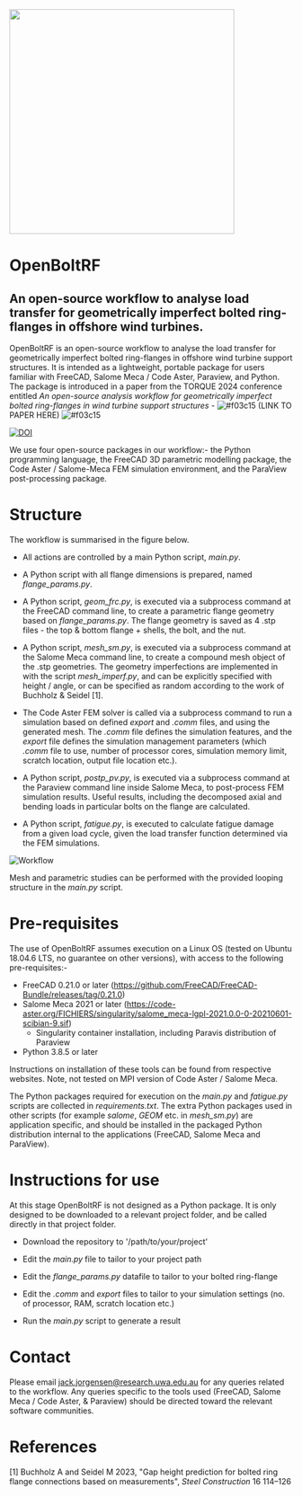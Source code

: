 <img src= 'https://github.com/jhjorg/OpenBoltRF/assets/70005890/f61b2e8c-bf70-48b4-bbbc-d7468b080c32' width = '400'>

# OpenBoltRF
## An open-source workflow to analyse load transfer for geometrically imperfect bolted ring-flanges in offshore wind turbines.

OpenBoltRF is an open-source workflow to analyse the load transfer for geometrically imperfect bolted ring-flanges in offshore wind turbine support structures. It is intended as a lightweight, portable package for users familiar with FreeCAD, Salome Meca / Code Aster, Paraview, and Python. The package is introduced in a paper from the TORQUE 2024 conference entitled _An open-source analysis workflow for geometrically imperfect bolted ring-flanges in wind turbine support structures_ - ![#f03c15](https://placehold.co/15x15/f03c15/f03c15.png) (LINK TO PAPER HERE) ![#f03c15](https://placehold.co/15x15/f03c15/f03c15.png)

[![DOI](https://zenodo.org/badge/683682811.svg)](https://zenodo.org/badge/latestdoi/683682811)

We use four open-source packages in our workflow:- the Python programming language, the FreeCAD 3D parametric modelling package, the Code Aster / Salome-Meca FEM simulation environment, and the ParaView post-processing package. 


# Structure

The workflow is summarised in the figure below. 

  - All actions are controlled by a main Python script, _main.py_.

  - A Python script with all flange dimensions is prepared, named _flange_params.py_.

  - A Python script, _geom_frc.py_, is executed via a subprocess command at the FreeCAD command line, to create a parametric flange geometry based on _flange_params.py_. The flange geometry is saved as 4 .stp files - the top & bottom flange + shells, the bolt, and the nut.

  - A Python script, _mesh_sm.py_, is executed via a subprocess command at the Salome Meca command line, to create a compound mesh object of the .stp geometries. The geometry imperfections are implemented in with the script _mesh_imperf.py_, and can be explicitly specified with height / angle, or can be specified as random according to the work of Buchholz & Seidel [1].
  
  - The Code Aster FEM solver is called via a subprocess command to run a simulation based on defined _export_ and _.comm_ files, and using the generated mesh. The _.comm_ file defines the simulation features, and the _export_ file defines the simulation management parameters (which _.comm_ file to use, number of processor cores, simulation memory limit, scratch location, output file location etc.).
  
  - A Python script, _postp_pv.py_, is executed via a subprocess command at the Paraview command line inside Salome Meca, to post-process FEM simulation results. Useful results, including the decomposed axial and bending loads in particular bolts on the flange are calculated.

  - A Python script, _fatigue.py_, is executed to calculate fatigue damage from a given load cycle, given the load transfer function determined via the FEM simulations.  

![Workflow](https://github.com/jhjorg/OpenBoltRF/assets/70005890/29766f6e-cfc9-46c1-9e97-650cdcbe18b3)

Mesh and parametric studies can be performed with the provided looping structure in the _main.py_ script. 

# Pre-requisites
The use of OpenBoltRF assumes execution on a Linux OS (tested on Ubuntu 18.04.6 LTS, no guarantee on other versions), with access to the following pre-requisites:- 
  - FreeCAD 0.21.0     or later (https://github.com/FreeCAD/FreeCAD-Bundle/releases/tag/0.21.0)
  - Salome Meca 2021   or later (https://code-aster.org/FICHIERS/singularity/salome_meca-lgpl-2021.0.0-0-20210601-scibian-9.sif)
    - Singularity container installation, including Paravis distribution of Paraview
  - Python 3.8.5       or later 

Instructions on installation of these tools can be found from respective websites. Note, not tested on MPI version of Code Aster / Salome Meca.

The Python packages required for execution on the _main.py_ and _fatigue.py_ scripts are collected in _requirements.txt_. The extra Python packages used in other scripts (for example _salome_, _GEOM_ etc. in _mesh_sm.py_) are application specific, and should be installed in the packaged Python distribution internal to the applications (FreeCAD, Salome Meca and ParaView).
   
# Instructions for use
At this stage OpenBoltRF is not designed as a Python package. It is only designed to be downloaded to a relevant project folder, and be called directly in that project folder.

  - Download the repository to '/path/to/your/project'
    
  - Edit the _main.py_ file to tailor to your project path
    
  - Edit the _flange_params.py_ datafile to tailor to your bolted ring-flange

  - Edit the _.comm_ and _export_ files to tailor to your simulation settings (no. of processor, RAM, scratch location etc.)
    
  - Run the _main.py_ script to generate a result

# Contact
Please email jack.jorgensen@research.uwa.edu.au for any queries related to the workflow. Any queries specific to the tools used (FreeCAD, Salome Meca / Code Aster, & Paraview) should be directed toward the relevant software communities.

# References
[1] Buchholz A and Seidel M 2023, "Gap height prediction for bolted ring flange connections based on measurements", _Steel Construction_ 16 114–126

